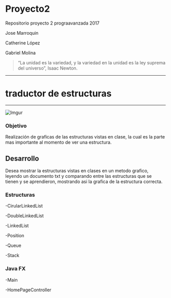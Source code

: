 # Proyecto2

Repositorio proyecto 2 prograavanzada 2017

Jose  Marroquin

Catherine López

Gabriel Molina

> “La unidad es la variedad, y la variedad en la unidad es la ley suprema del universo”, Isaac Newton.

----------------------------------------------
# traductor de estructuras
----------------------------------------------

![Imgur](http://www.it.uc3m.es/java/2012-13/units/arboles/guides/2/img/stack2ast.jpg)


### Objetivo
Realización de graficas de las estructuras vistas en clase, la cual es la 
parte mas importante al momento de ver una estructura.

## Desarrollo
Desea mostrar la estructuras vistas en clases en un metodo grafico, leyendo un documento txt y comparando entre las estructuras 
que se tienen y se aprendieron, mostrando asi la grafica de la estructura correcta.
 
### Estructuras

-CirularLinkedList
        
-DoubleLinkedList

-LinkedList

-Position

-Queue

-Stack

### Java FX

-Main

-HomePageController


